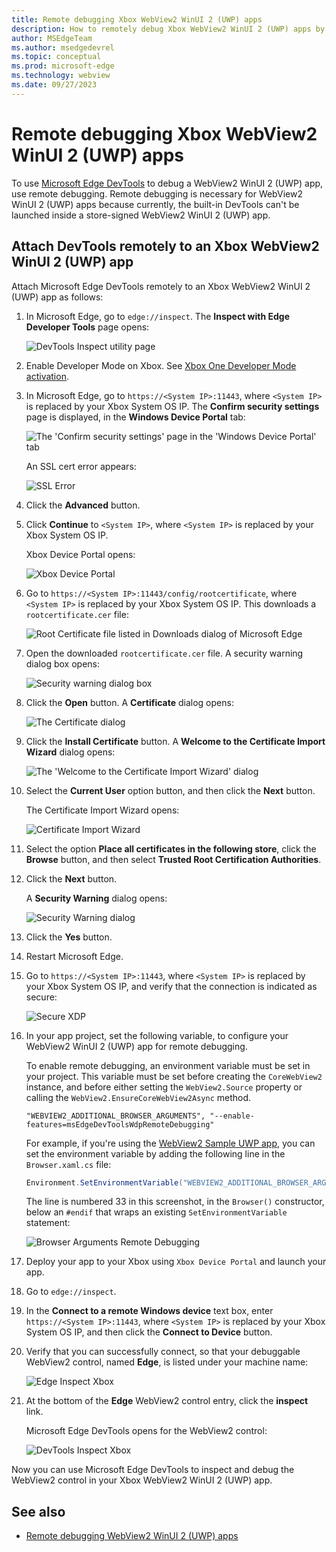 ```yaml
---
title: Remote debugging Xbox WebView2 WinUI 2 (UWP) apps
description: How to remotely debug Xbox WebView2 WinUI 2 (UWP) apps by using Remote Tools for Microsoft Edge. 
author: MSEdgeTeam
ms.author: msedgedevrel
ms.topic: conceptual
ms.prod: microsoft-edge
ms.technology: webview
ms.date: 09/27/2023
---
```

# Remote debugging Xbox WebView2 WinUI 2 (UWP) apps

To use [Microsoft Edge DevTools](/microsoft-edge/devtools-guide-chromium/landing/) to debug a WebView2 WinUI 2 (UWP) app, use remote debugging.  Remote debugging is necessary for WebView2 WinUI 2 (UWP) apps because currently, the built-in DevTools can't be launched inside a store-signed WebView2 WinUI 2 (UWP) app.


<!-- ========================================================================== -->
## Attach DevTools remotely to an Xbox WebView2 WinUI 2 (UWP) app

Attach Microsoft Edge DevTools remotely to an Xbox WebView2 WinUI 2 (UWP) app as follows:

1.  In Microsoft Edge, go to `edge://inspect`.  The **Inspect with Edge Developer Tools** page opens:

    ![DevTools Inspect utility page](./remote-debugging-xbox-images/inspect-devtools-page-supported.png)

1.  Enable Developer Mode on Xbox.  See [Xbox One Developer Mode activation](/windows/uwp/xbox-apps/devkit-activation).

1.  In Microsoft Edge, go to `https://<System IP>:11443`, where `<System IP>` is replaced by your Xbox System OS IP.  The **Confirm security settings** page is displayed, in the **Windows Device Portal** tab:

    ![The 'Confirm security settings' page in the 'Windows Device Portal' tab](./remote-debugging-xbox-images/open-device-portal.png)

    An SSL cert error appears:

    ![SSL Error](./remote-debugging-xbox-images/xbox_ssl_error.png)

1.  Click the **Advanced** button. <!--todo: state the system result-->

1.  Click **Continue**<!--todo: button?--> to `<System IP>`,<!--todo: clarify "Click Continue to System IP"--> where `<System IP>` is replaced by your Xbox System OS IP.

    Xbox Device Portal opens:

    ![Xbox Device Portal](./remote-debugging-xbox-images/unsecure-xbox-device-portal.png)

1.  Go to `https://<System IP>:11443/config/rootcertificate`, where `<System IP>` is replaced by your Xbox System OS IP.  This downloads a `rootcertificate.cer` file:

    ![Root Certificate file listed in Downloads dialog of Microsoft Edge](./remote-debugging-xbox-images/root-certificate.png)

1.  Open the downloaded `rootcertificate.cer` file.  A security warning dialog box opens:

    ![Security warning dialog box](./remote-debugging-xbox-images/open-file-security-warning.png)

1.  Click the **Open** button.  A **Certificate** dialog opens:

    ![The Certificate dialog](./remote-debugging-xbox-images/certificate.png)

1.  Click the **Install Certificate** button.  A **Welcome to the Certificate Import Wizard** dialog opens:

    ![The 'Welcome to the Certificate Import Wizard' dialog](./remote-debugging-xbox-images/current-user-certificate.png)

1.  Select the **Current User** option button, and then click the **Next** button.

    The Certificate Import Wizard opens:

    ![Certificate Import Wizard](./remote-debugging-xbox-images/certificate-import-wizard.png)

1.  Select the option **Place all certificates in the following store**, click the **Browse** button, and then select **Trusted Root Certification Authorities**.

1.  Click the **Next** button.

    A **Security Warning** dialog opens:

    ![Security Warning dialog](./remote-debugging-xbox-images/security-warning.png)

1.  Click the **Yes** button.

1.  Restart Microsoft Edge.

1.  Go to `https://<System IP>:11443`, where `<System IP>` is replaced by your Xbox System OS IP, and verify that the connection is indicated as secure:<!--todo: clarify exactly how to verify that the connection is indicated as secure; and add red box on png.  do we mean https in Address bar? specify -->

    ![Secure XDP](./remote-debugging-xbox-images/secure-xbox-device-portal.png)

1.  In your app project, set the following variable, to configure your WebView2 WinUI 2 (UWP) app for remote debugging.

    To enable remote debugging, an environment variable must be set in your project.  This variable must be set before creating the `CoreWebView2` instance, and before either setting the `WebView2.Source` property or calling the `WebView2.EnsureCoreWebView2Async` method.

    ```
    "WEBVIEW2_ADDITIONAL_BROWSER_ARGUMENTS", "--enable-features=msEdgeDevToolsWdpRemoteDebugging"
    ```
    
    For example, if you're using the [WebView2 Sample UWP app](https://github.com/MicrosoftEdge/WebView2Samples/tree/main/SampleApps/webview2_sample_uwp), you can set the environment variable by adding the following line in the `Browser.xaml.cs` file:
    
    ```csharp
    Environment.SetEnvironmentVariable("WEBVIEW2_ADDITIONAL_BROWSER_ARGUMENTS", "--enable-features=msEdgeDevToolsWdpRemoteDebugging");
    ```

    The line is numbered 33 in this screenshot, in the `Browser()` constructor, below an `#endif` that wraps an existing `SetEnvironmentVariable` statement:

    ![Browser Arguments Remote Debugging](./remote-debugging-xbox-images/browser-arguments-remote-debugging.png)

1.  Deploy your app to your Xbox using `Xbox Device Portal` and launch your app.

1.  Go to `edge://inspect`.

1.  In the **Connect to a remote Windows device** text box, enter `https://<System IP>:11443`, where `<System IP>` is replaced by your Xbox System OS IP, and then click the **Connect to Device** button.

1.  Verify that you can successfully connect, so that your debuggable WebView2 control, named **Edge**, is listed under your machine name:

    ![Edge Inspect Xbox](./remote-debugging-xbox-images/xbox-edge-inspect.png)

1.  At the bottom of the **Edge** WebView2 control entry, click the **inspect** link.

    Microsoft Edge DevTools opens for the WebView2 control:

    ![DevTools Inspect Xbox](./remote-debugging-xbox-images/xbox-devtools-tab.png)

Now you can use Microsoft Edge DevTools to inspect and debug the WebView2 control in your Xbox WebView2 WinUI 2 (UWP) app.


<!-- ========================================================================== -->
## See also

* [Remote debugging WebView2 WinUI 2 (UWP) apps](./remote-debugging.md)
